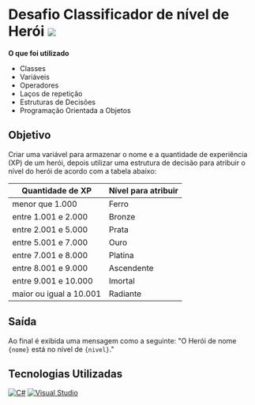 # Desafio Classificador de nível de Herói ![](https://badgen.net/static/Status/Complete/green)

**O que foi utilizado**

- Classes
- Variáveis
- Operadores
- Laços de repetição
- Estruturas de Decisões
- Programação Orientada a Objetos

## Objetivo

Criar uma variável para armazenar o nome e a quantidade de experiência (XP) de um herói, depois utilizar uma estrutura de decisão para atribuir o nível do herói de acordo com a tabela abaixo:

| Quantidade de XP | Nível para atribuir |
|------------------|---------------------|
| menor que 1.000 | Ferro|
| entre 1.001 e 2.000 | Bronze |
| entre 2.001 e 5.000 | Prata |
| entre 5.001 e 7.000 | Ouro |
| entre 7.001 e 8.000 | Platina |
| entre 8.001 e 9.000 | Ascendente |
| entre 9.001 e 10.000 | Imortal |
| maior ou igual a 10.001 | Radiante |

## Saída

Ao final é exibida uma mensagem como a seguinte:
"O Herói de nome ``{nome}`` está no nível de ``{nivel}``."

## Tecnologias Utilizadas

[![C#](https://img.shields.io/badge/C%23-239120?style=for-the-badge&logo=csharp&logoColor=white)](https://dotnet.microsoft.com/languages/csharp)
[![Visual Studio](https://img.shields.io/badge/Visual_Studio-5d2b90?style=for-the-badge&logo=visualstudio&logoColor=white)](https://visualstudio.microsoft.com)
